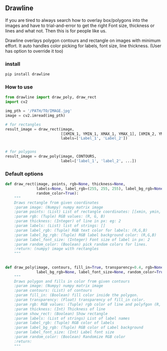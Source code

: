 ## Drawline

If you are tired to always search how to overlay box/polygons into the images and have to trial-and-error to get the right Font size, thickness or lines and what not.
Then this is for people like us. 

Drawline overlays polygon contours and rectangle on images with minimum effort.
It auto handles color picking for labels, font size, line thickness. (User has option to override it too) 

### install
```bash
pip install drawline
```

### How to use
```python
from drawline import draw_poly, draw_rect
import cv2

img_pth = '/PATH/TO/IMAGE.jpg'
image = cv2.imread(img_pth)

# for rectangles
result_image = draw_rect(image,
                         [[XMIN_1, YMIN_1, XMAX_1, YMAX_1], [XMIN_2, YMIN_2, XMAX_2, YMAX_2]],
                         labels=['Label_1', 'Label_2'])


# for polygons
result_image = draw_poly(image, CONTOURS,
                         label=['label_1', 'label_2', ...]) 
```

### Default options

```python
def draw_rect(image, points, rgb=None, thickness=None,
              labels=None, label_rgb=(255, 255, 255), label_bg_rgb=None, label_font_size=None,
              random_color=True):
    """
    Draws rectangle from given coordinates
    :param image: (Numpy) numpy matrix image
    :param points: (List) List of rectangle coordinates: [[xmin, ymin, xmax, ymax]]
    :param rgb: (Tuple) RGB values: (R, G, B)
    :param thickness: (Integer) of line in px: eg: 2
    :param labels: (List) list of strings: []
    :param label_rgb: (Tuple) RGB text color for labels: (R,G,B)
    :param label_bg_rgb: (Tuple) RGB label background color: (R,G,B)
    :param label_font_size: (Integer) Font size of label in px: 2
    :param random_color: (Boolean) pick random colors for lines.
    :return: (numpy) image with rectangles
    """
    
    
def draw_poly(image, contours, fill_in=True, transparency=0.4, rgb=None, thickness=None, show_rect=True, labels=None, label_rgb=(255, 255, 255),
              label_bg_rgb=None, label_font_size=None, random_color=True):
    """
    Draws polygon and fills in color from given contours
    :param image: (Numpy) numpy matrix image
    :param contours: (List) of contours
    :param fill_in: (Boolean) fill color inside the polygon.
    :param transparency: (Float) transparency of fill_in color.
    :param rgb: RGB values: (Tuple) rgb color of line and polyfgon (R, G, B)
    :param thickness: (Int) Thickness of line
    :param show_rect: (Boolean) Show rectangle
    :param labels: (List of strings) List of label names
    :param label_rgb: (Tuple) RGB color of labels
    :param label_bg_rgb: (Tuple) RGB color of Label background
    :param label_font_size: (Int) Label font size
    :param random_color: (Boolean) Randomize RGB color
    :return:
    """
```

